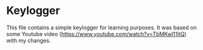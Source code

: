 # Keylogger
This file contains a simple keylogger for learning purposes. It was based on some Youtube video (https://www.youtube.com/watch?v=TbMKwl11itQ) with my changes.
